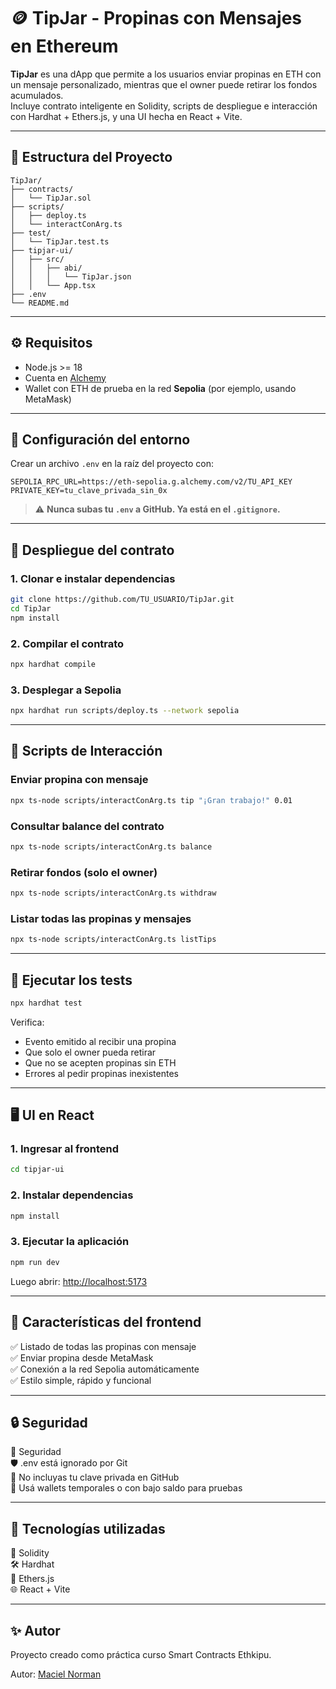 
# 🪙 TipJar - Propinas con Mensajes en Ethereum

**TipJar** es una dApp que permite a los usuarios enviar propinas en ETH con un mensaje personalizado, mientras que el owner puede retirar los fondos acumulados.  
Incluye contrato inteligente en Solidity, scripts de despliegue e interacción con Hardhat + Ethers.js, y una UI hecha en React + Vite.

---

## 📁 Estructura del Proyecto

```
TipJar/
├── contracts/
│   └── TipJar.sol
├── scripts/
│   ├── deploy.ts
│   └── interactConArg.ts
├── test/
│   └── TipJar.test.ts
├── tipjar-ui/
│   ├── src/
│   │   ├── abi/
│   │   │   └── TipJar.json
│   │   └── App.tsx
├── .env
└── README.md
```

---

## ⚙️ Requisitos

- Node.js >= 18  
- Cuenta en [Alchemy](https://www.alchemy.com/)
- Wallet con ETH de prueba en la red **Sepolia** (por ejemplo, usando MetaMask)

---

## 🔐 Configuración del entorno

Crear un archivo `.env` en la raíz del proyecto con:

```
SEPOLIA_RPC_URL=https://eth-sepolia.g.alchemy.com/v2/TU_API_KEY
PRIVATE_KEY=tu_clave_privada_sin_0x
```

> ⚠️ **Nunca subas tu `.env` a GitHub. Ya está en el `.gitignore`.**

---

## 🚀 Despliegue del contrato

### 1. Clonar e instalar dependencias

```bash
git clone https://github.com/TU_USUARIO/TipJar.git
cd TipJar
npm install
```

### 2. Compilar el contrato

```bash
npx hardhat compile
```

### 3. Desplegar a Sepolia

```bash
npx hardhat run scripts/deploy.ts --network sepolia
```

---

## 🔧 Scripts de Interacción

### Enviar propina con mensaje

```bash
npx ts-node scripts/interactConArg.ts tip "¡Gran trabajo!" 0.01
```

### Consultar balance del contrato

```bash
npx ts-node scripts/interactConArg.ts balance
```

### Retirar fondos (solo el owner)

```bash
npx ts-node scripts/interactConArg.ts withdraw
```

### Listar todas las propinas y mensajes

```bash
npx ts-node scripts/interactConArg.ts listTips
```

---

## 🧪 Ejecutar los tests

```bash
npx hardhat test
```

Verifica:

- Evento emitido al recibir una propina
- Que solo el owner pueda retirar
- Que no se acepten propinas sin ETH
- Errores al pedir propinas inexistentes

---

## 🖥 UI en React

### 1. Ingresar al frontend

```bash
cd tipjar-ui
```

### 2. Instalar dependencias

```bash
npm install
```

### 3. Ejecutar la aplicación

```bash
npm run dev
```

Luego abrir: [http://localhost:5173](http://localhost:5173)

---     
## 🎨 Características del frontend

✅ Listado de todas las propinas con mensaje    
✅ Enviar propina desde MetaMask    
✅ Conexión a la red Sepolia automáticamente    
✅ Estilo simple, rápido y funcional        



---

## 🔒 Seguridad

🔐 Seguridad    
🛡️ .env está ignorado por Git   
🚫 No incluyas tu clave privada en GitHub   
🔑 Usá wallets temporales o con bajo saldo para pruebas

---

## 🧠 Tecnologías utilizadas


🧱 Solidity     
🛠 Hardhat  
🔌 Ethers.js    
🌐 React + Vite


---

## ✨ Autor

Proyecto creado como práctica curso Smart Contracts Ethkipu.

Autor: [Maciel Norman](https://github.com/NormanMaciel)
